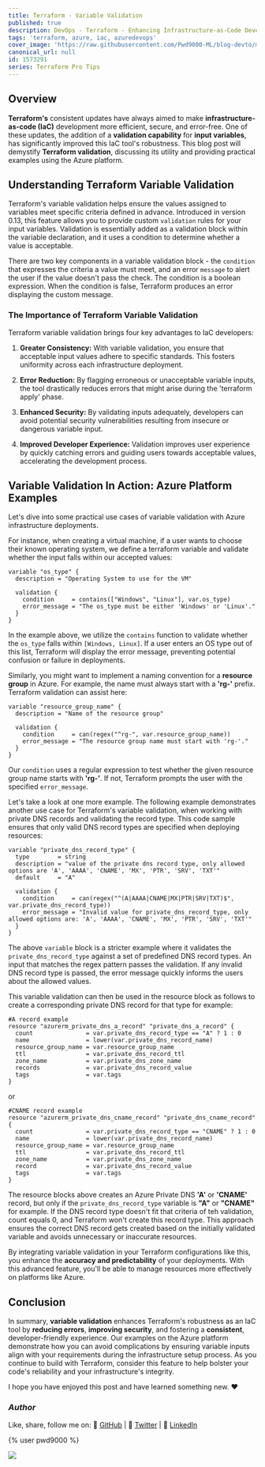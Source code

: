 ```yaml
---
title: Terraform - Variable Validation
published: true
description: DevOps - Terraform - Enhancing Infrastructure-as-Code Development using Variable Validation
tags: 'terraform, azure, iac, azuredevops'
cover_image: 'https://raw.githubusercontent.com/Pwd9000-ML/blog-devto/main/posts/2023/DevOps-Terraform-Variable-Validation/assets/main-tf-tips.png'
canonical_url: null
id: 1573291
series: Terraform Pro Tips
---
```


## Overview

**Terraform's** consistent updates have always aimed to make **infrastructure-as-code (IaC)** development more efficient, secure, and error-free. One of these updates, the addition of a **validation capability** for **input variables**, has significantly improved this IaC tool's robustness. This blog post will demystify **Terraform validation**, discussing its utility and providing practical examples using the Azure platform.

## Understanding Terraform Variable Validation

Terraform's variable validation helps ensure the values assigned to variables meet specific criteria defined in advance. Introduced in version 0.13, this feature allows you to provide custom `validation` rules for your input variables. Validation is essentially added as a validation block within the variable declaration, and it uses a condition to determine whether a value is acceptable.

There are two key components in a variable validation block - the `condition` that expresses the criteria a value must meet, and an error `message` to alert the user if the value doesn't pass the check. The condition is a boolean expression. When the condition is false, Terraform produces an error displaying the custom message.

### The Importance of Terraform Variable Validation

Terraform variable validation brings four key advantages to IaC developers:

1. **Greater Consistency:** With variable validation, you ensure that acceptable input values adhere to specific standards. This fosters uniformity across each infrastructure deployment.

2. **Error Reduction:** By flagging erroneous or unacceptable variable inputs, the tool drastically reduces errors that might arise during the 'terraform apply' phase.

3. **Enhanced Security:** By validating inputs adequately, developers can avoid potential security vulnerabilities resulting from insecure or dangerous variable input.

4. **Improved Developer Experience:** Validation improves user experience by quickly catching errors and guiding users towards acceptable values, accelerating the development process.

## Variable Validation In Action: Azure Platform Examples

Let's dive into some practical use cases of variable validation with Azure infrastructure deployments.

For instance, when creating a virtual machine, if a user wants to choose their known operating system, we define a terraform variable and validate whether the input falls within our accepted values:

```hcl
variable "os_type" {
  description = "Operating System to use for the VM"

  validation {
    condition     = contains(["Windows", "Linux"], var.os_type)
    error_message = "The os_type must be either 'Windows' or 'Linux'."
  }
}
```

In the example above, we utilize the `contains` function to validate whether the `os_type` falls within `[Windows, Linux]`. If a user enters an OS type out of this list, Terraform will display the error message, preventing potential confusion or failure in deployments.

Similarly, you might want to implement a naming convention for a **resource group** in Azure. For example, the name must always start with a **'rg-'** prefix. Terraform validation can assist here:

```hcl
variable "resource_group_name" {
  description = "Name of the resource group"

  validation {
    condition     = can(regex("^rg-", var.resource_group_name))
    error_message = "The resource group name must start with 'rg-'."
  }
}
```

Our `condition` uses a regular expression to test whether the given resource group name starts with **'rg-'**. If not, Terraform prompts the user with the specified `error_message`.

Let's take a look at one more example. The following example demonstrates another use case for Terraform's variable validation, when working with private DNS records and validating the record type. This code sample ensures that only valid DNS record types are specified when deploying resources:

```hcl
variable "private_dns_record_type" {
  type        = string
  description = "value of the private dns record type, only allowed options are 'A', 'AAAA', 'CNAME', 'MX', 'PTR', 'SRV', 'TXT'"
  default     = "A"

  validation {
    condition     = can(regex("^(A|AAAA|CNAME|MX|PTR|SRV|TXT)$", var.private_dns_record_type))
    error_message = "Invalid value for private_dns_record_type, only allowed options are: 'A', 'AAAA', 'CNAME', 'MX', 'PTR', 'SRV', 'TXT'"
  }
}
```

The above `variable` block is a stricter example where it validates the `private_dns_record_type` against a set of predefined DNS record types. An input that matches the regex pattern passes the validation. If any invalid DNS record type is passed, the error message quickly informs the users about the allowed values.

This variable validation can then be used in the resource block as follows to create a corresponding private DNS record for that type for example:

```hcl
#A record example
resource "azurerm_private_dns_a_record" "private_dns_a_record" {
  count               = var.private_dns_record_type == "A" ? 1 : 0
  name                = lower(var.private_dns_record_name)
  resource_group_name = var.resource_group_name
  ttl                 = var.private_dns_record_ttl
  zone_name           = var.private_dns_zone_name
  records             = var.private_dns_record_value
  tags                = var.tags
}
```

or

```hcl
#CNAME record example
resource "azurerm_private_dns_cname_record" "private_dns_cname_record" {
  count               = var.private_dns_record_type == "CNAME" ? 1 : 0
  name                = lower(var.private_dns_record_name)
  resource_group_name = var.resource_group_name
  ttl                 = var.private_dns_record_ttl
  zone_name           = var.private_dns_zone_name
  record              = var.private_dns_record_value
  tags                = var.tags
}
```

The resource blocks above creates an Azure Private DNS **'A'** or **'CNAME'** record, but only if the `private_dns_record_type` variable is **"A"** or **"CNAME"** for example. If the DNS record type doesn't fit that criteria of teh validation, count equals 0, and Terraform won't create this record type. This approach ensures the correct DNS record gets created based on the initially validated variable and avoids unnecessary or inaccurate resources.

By integrating variable validation in your Terraform configurations like this, you enhance the **accuracy and predictability** of your deployments. With this advanced feature, you'll be able to manage resources more effectively on platforms like Azure.

## Conclusion

In summary, **variable validation** enhances Terraform's robustness as an IaC tool by **reducing errors**, **improving security**, and fostering a **consistent**, developer-friendly experience. Our examples on the Azure platform demonstrate how you can avoid complications by ensuring variable inputs align with your requirements during the infrastructure setup process. As you continue to build with Terraform, consider this feature to help bolster your code's reliability and your infrastructure's integrity.

I hope you have enjoyed this post and have learned something new. :heart:

### _Author_

Like, share, follow me on: :octopus: [GitHub](https://github.com/Pwd9000-ML) | :penguin: [Twitter](https://twitter.com/pwd9000) | :space_invader: [LinkedIn](https://www.linkedin.com/in/marcel-l-61b0a96b/)

{% user pwd9000 %}

<a href="https://www.buymeacoffee.com/pwd9000"><img src="https://img.buymeacoffee.com/button-api/?text=Buy me a coffee&emoji=&slug=pwd9000&button_colour=FFDD00&font_colour=000000&font_family=Cookie&outline_colour=000000&coffee_colour=ffffff"></a>
